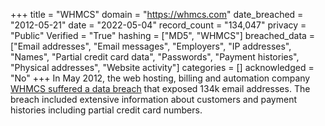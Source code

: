 +++
title = "WHMCS"
domain = "https://whmcs.com"
date_breached = "2012-05-21"
date = "2022-05-04"
record_count = "134,047"
privacy = "Public"
Verified = "True"
hashing = ["MD5", "WHMCS"]
breached_data = ["Email addresses", "Email messages", "Employers", "IP addresses", "Names", "Partial credit card data", "Passwords", "Payment histories", "Physical addresses", "Website activity"]
categories = []
acknowledged = "No"
+++
In May 2012, the web hosting, billing and automation company <a href="http://news.softpedia.com/news/UGNazi-Leaks-1-7-GB-of-Data-from-WHMCS-Servers-270914.shtml" target="_blank" rel="noopener">WHMCS suffered a data breach</a> that exposed 134k email addresses. The breach included extensive information about customers and payment histories including partial credit card numbers.
